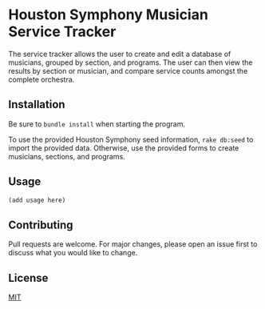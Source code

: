# Houston Symphony Musician Service Tracker

The service tracker allows the user to create and edit a database of musicians, grouped by section, and programs. The user can then view the results by section or musician, and compare service counts amongst the complete orchestra. 

## Installation

Be sure to `bundle install` when starting the program. 

To use the provided Houston Symphony seed information, `rake db:seed` to import the provided data.
Otherwise, use the provided forms to create musicians, sections, and programs. 

## Usage

```ruby
(add usage here)
```

## Contributing
Pull requests are welcome. For major changes, please open an issue first to discuss what you would like to change.


## License
[MIT](https://choosealicense.com/licenses/mit/)
